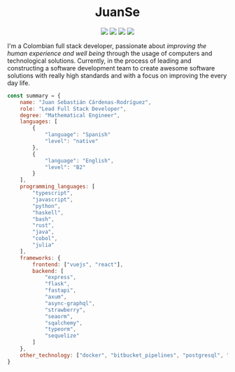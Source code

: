 <div align="center">

# JuanSe

[![](https://img.shields.io/badge/OS-Arch%20Linux-informational?style=for-the-badge&logo=linux&logoColor=F8F8F2&color=8BE9FD)](https://www.archlinux.org/)
![](https://img.shields.io/badge/Work-Lead%20Full%20Stack%20Developer-informational?style=for-the-badge&logoColor=F8F8F2&color=F1FA8C&logo=gnometerminal)
[![](https://img.shields.io/badge/Work-LCH-informational?style=for-the-badge&logo=googlefit&logoColor=F8F8F2&color=FF5555)](https://lch.co)
[![](https://img.shields.io/badge/Desktop-Qtile-informational?style=for-the-badge&logo=python&logoColor=F8F8F2&color=50FA7B)](http://www.qtile.org/)

</div>

I'm a Colombian full stack developer, passionate about *improving the human experience
and well being* through the usage of computers and technological solutions. Currently,
in the process of leading and constructing a software development team to create awesome
software solutions with really high standards and with a focus on improving the every
day life.

```javascript
const summary = {
    name: "Juan Sebastián Cárdenas-Rodríguez",
    role: "Lead Full Stack Developer",
    degree: "Mathematical Engineer",
    languages: [
        {
            "language": "Spanish"
            "level": "native"
        },
        {
            "language": "English",
            "level": "B2"
        }
    ],
    programming_languages: [
        "typescript",
        "javascript",
        "python",
        "haskell",
        "bash",
        "rust",
        "java",
        "cobol",
        "julia"
    ],
    frameworks: {
        frontend: ["vuejs", "react"],
        backend: [
            "express",
            "flask",
            "fastapi",
            "axum",
            "async-graphql",
            "strawberry",
            "seaorm",
            "sqalchemy",
            "typeorm",
            "sequelize"
        ]
    },
    other_technology: ["docker", "bitbucket_pipelines", "postgresql", "redis"]
}
```
